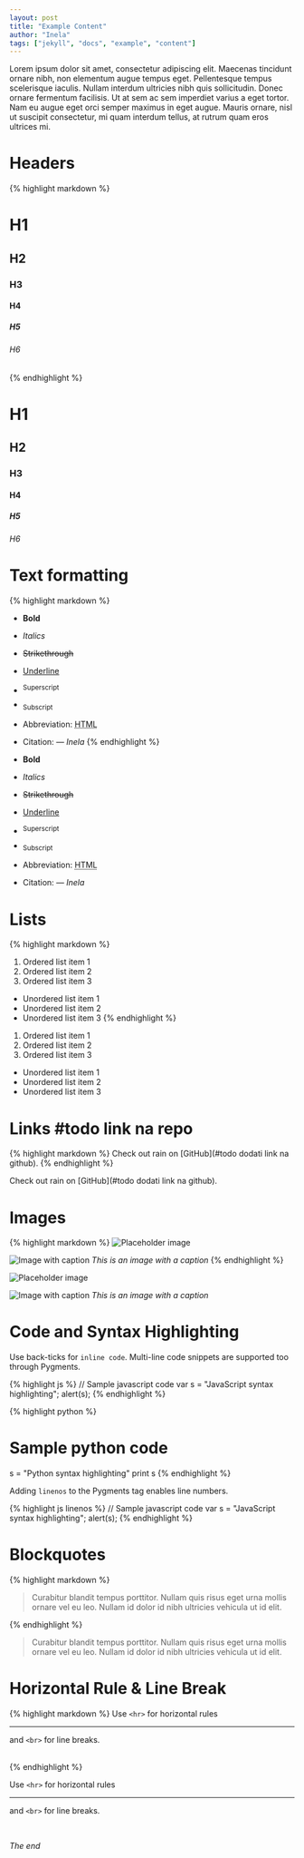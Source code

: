 ```yaml
---
layout: post
title: "Example Content"
author: "Inela"
tags: ["jekyll", "docs", "example", "content"]
---
```


Lorem ipsum dolor sit amet, consectetur adipiscing elit. Maecenas tincidunt ornare nibh, non elementum augue tempus eget. Pellentesque tempus scelerisque iaculis. Nullam interdum ultricies nibh quis sollicitudin. Donec ornare fermentum facilisis. Ut at sem ac sem imperdiet varius a eget tortor. Nam eu augue eget orci semper maximus in eget augue. Mauris ornare, nisl ut suscipit consectetur, mi quam interdum tellus, at rutrum quam eros ultrices mi.

# Headers
{% highlight markdown %}
# H1
## H2
### H3
#### H4
##### H5
###### H6
{% endhighlight %}

# H1
## H2
### H3
#### H4
##### H5
###### H6

# Text formatting
{% highlight markdown %}
- **Bold**
- _Italics_
- ~~Strikethrough~~
- <ins>Underline</ins>
- <sup>Superscript</sup>
- <sub>Subscript</sub>
- Abbreviation: <abbr title="HyperText Markup Language">HTML</abbr>
- Citation: <cite>&mdash; Inela</cite>
{% endhighlight %}

- **Bold**
- _Italics_
- ~~Strikethrough~~
- <ins>Underline</ins>
- <sup>Superscript</sup>
- <sub>Subscript</sub>
- Abbreviation: <abbr title="HyperText Markup Language">HTML</abbr>
- Citation: <cite>&mdash; Inela</cite>

# Lists
{% highlight markdown %}
1. Ordered list item 1
2. Ordered list item 2
3. Ordered list item 3

* Unordered list item 1
* Unordered list item 2
* Unordered list item 3
{% endhighlight %}

1. Ordered list item 1
2. Ordered list item 2
3. Ordered list item 3

* Unordered list item 1
* Unordered list item 2
* Unordered list item 3

# Links #todo link na repo
{% highlight markdown %}
Check out rain on [GitHub](#todo dodati link na github).
{% endhighlight %}

Check out rain on [GitHub](#todo dodati link na github).

# Images
{% highlight markdown %}
![Placeholder image](https://placehold.it/800x400 "Placeholder image")

![Image with caption](https://placehold.it/700x400 "Image with caption")
_This is an image with a caption_
{% endhighlight %}

![Placeholder image](https://placehold.it/800x400 "Placeholder image")

![Image with caption](https://placehold.it/700x400 "Image with caption")
_This is an image with a caption_

# Code and Syntax Highlighting
Use back-ticks for `inline code`. Multi-line code snippets are supported too through Pygments.

{% highlight js %}
// Sample javascript code
var s = "JavaScript syntax highlighting";
alert(s);
{% endhighlight %}

{% highlight python %}
# Sample python code
s = "Python syntax highlighting"
print s
{% endhighlight %}

Adding `linenos` to the Pygments tag enables line numbers.

{% highlight js  linenos %}
// Sample javascript code
var s = "JavaScript syntax highlighting";
alert(s);
{% endhighlight %}

# Blockquotes
{% highlight markdown %}
> Curabitur blandit tempus porttitor. Nullam quis risus eget urna mollis ornare vel eu leo. Nullam id dolor id nibh ultricies vehicula ut id elit.

{% endhighlight %}

> Curabitur blandit tempus porttitor. Nullam quis risus eget urna mollis ornare vel eu leo. Nullam id dolor id nibh ultricies vehicula ut id elit.

# Horizontal Rule & Line Break
{% highlight markdown %}
Use `<hr>` for horizontal rules

<hr>

and `<br>` for line breaks.

<br>
{% endhighlight %}

Use `<hr>` for horizontal rules

<hr>

and `<br>` for line breaks.

<br>

_The end_
